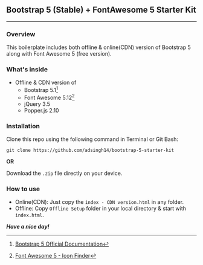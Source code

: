 ## Bootstrap 5 (Stable) + FontAwesome 5 Starter Kit
---

### Overview

This boilerplate includes both offline & online(CDN) version of Bootstrap 5 along with Font Awesome 5 (free version).


### What's inside

* Offline & CDN version of
  * Bootstrap 5.1[^1]
  * Font Awesome 5.12[^2]
  * jQuery 3.5
  * Popper.js 2.10


### Installation

Clone this repo using the following command in Terminal or Git Bash:

 ```git clone https://github.com/adsingh14/bootstrap-5-starter-kit```

**OR**

Download the `.zip` file directly on your device.


### How to use

* Online(CDN): Just copy the `index - CDN version.html` in any folder.
* Offline: Copy `Offline Setup` folder in your local directory & start with `index.html`.

<!-- Resources -->
[^1]: [Bootstrap 5 Official Documentation](https://getbootstrap.com/docs/5.1/getting-started/introduction/)
[^2]: [Font Awesome 5 - Icon Finder](https://fontawesome.com/v5/search?m=free)


**_Have a nice day!_**